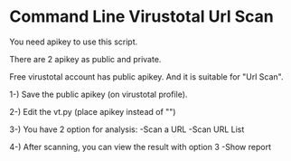 # Command Line Virustotal Url Scan

You need apikey to use this script.

There are 2 apikey as public and private.

Free virustotal account has public apikey. And it is suitable for "Url Scan".

1-) Save the public apikey (on virustotal profile).

2-) Edit the vt.py (place apikey instead of "<apikey>")
    
3-) You have 2 option for analysis:
    -Scan a URL
    -Scan URL List
    
4-) After scanning, you can view the result with option 3
    -Show report
